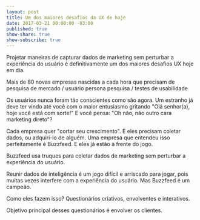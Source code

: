 ```yaml
---
layout: post
title: Um dos maiores desafios da UX de hoje
date: 2017-03-21 00:00:00 -03:00
published: true
show-share: true
show-subscribe: true
---
```


Projetar maneiras de capturar dados de marketing sem perturbar a experiência do usuário é definitivamente um dos maiores desafios UX hoje em dia.

Mais de 80 novas empresas nascidas a cada hora que precisam de pesquisa de mercado / usuário persona pesquisa / testes de usabilidade

Os usuários nunca foram tão conscientes como são agora. Um estranho já deve ter vindo até você com o maior entusiasmo gritando "Olá senhor(a), hoje você está com sorte!" E você pensa: "Oh não, não outro cara marketing direto"?

Cada empresa quer "cortar seu crescimento". E eles precisam coletar dados, ou adquiri-lo de alguém.
Uma empresa que entendeu isso perfeitamente é Buzzfeed. E eles já estão à frente do jogo.

Buzzfeed usa truques para coletar dados de marketing sem perturbar a experiência do usuário.

Reunir dados de inteligência é um jogo difícil e arriscado para jogar, pois muitas vezes interfere com a experiência do usuário. Mas Buzzfeed é um campeão.

Como eles fazem isso? Questionários criativos, envolventes e interativos.

Objetivo principal desses questionários é envolver os clientes. 
